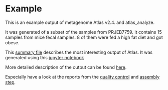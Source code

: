 # Example
This is an example output of metagenome Atlas v2.4. and atlas_analyze.

It was generated of a subset of the samples from PRJEB7759. It contains 15 samples from mice fecal samples. 8 of them were fed a high fat diet and got obese.


This [summary file](http://htmlpreview.github.io/?https://github.com/metagenome-atlas/Example/blob/master/Results/Summary.html) describes the most interesting output of Atlas. It was generated using this [jupyter notebook](Results/Code.ipynb)

More detailed description of the output can be found [here](http://htmlpreview.github.io/?https://metagenome-atlas.readthedocs.io/en/latest/usage/output.html).

Especially have a look at the reports from the [quality control](https://github.com/metagenome-atlas/Example/blob/master/reports/QC_report.html) and [assembly step](http://htmlpreview.github.io/?https://github.com/metagenome-atlas/Example/blob/master/reports/assembly_report.html).

